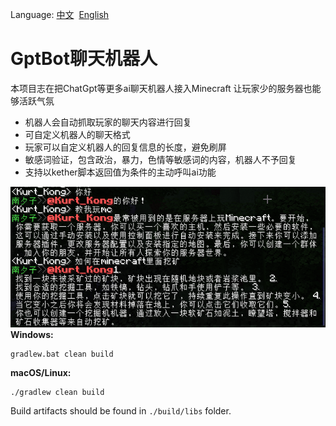 Language:&nbsp;[中文](README.md)&nbsp;&nbsp;[English](README_EN.md)
# GptBot聊天机器人



本项目志在把ChatGpt等更多ai聊天机器人接入Minecraft
让玩家少的服务器也能够活跃气氛

* 机器人会自动抓取玩家的聊天内容进行回复
* 可自定义机器人的聊天格式
* 玩家可以自定义机器人的回复信息的长度，避免刷屏
* 敏感词验证，包含政治，暴力，色情等敏感词的内容，机器人不予回复
* 支持以kether脚本返回值为条件的主动呼叫ai功能

![img.png](img.png)
**Windows:**

```
gradlew.bat clean build
```

**macOS/Linux:**

```
./gradlew clean build
```

Build artifacts should be found in `./build/libs` folder.
